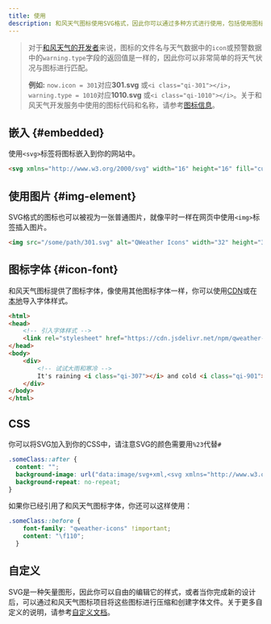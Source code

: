 ```yaml
---
title: 使用
description: 和风天气图标使用SVG格式，因此你可以通过多种方式进行使用，包括使用图标字体、以\<SVG>标签嵌入网页或当作图片处理，当然你也可以下载到本地进行再创作。
---
```


> 对于[和风天气的开发者](https://dev.qweather.com/)来说，图标的文件名与天气数据中的`icon`或预警数据中的`warning.type`字段的返回值是一样的，因此你可以非常简单的将天气状况与图标进行匹配。
> 
> **例如:** `now.icon = 301`对应**301.svg** 或`<i class="qi-301"></i>`，`warning.type = 1010`对应**1010.svg** 或`<i class="qi-1010"></i>`。关于和风天气开发服务中使用的图标代码和名称，请参考[图标信息](https://dev.qweather.com/docs/resource/icons/)。

## 嵌入 {#embedded}

使用`<svg>`标签将图标嵌入到你的网站中。

```html
<svg xmlns="http://www.w3.org/2000/svg" width="16" height="16" fill="currentColor" class="qi-307-fill" viewBox="0 0 16 16"><path d="M1 12.5a1 1 0 1 0 2 0c0-.5-.555-1.395-1-2-.445.605-1 1.5-1 2ZM5 15a1 1 0 1 0 2 0c0-.5-.555-1.395-1-2-.445.605-1 1.5-1 2Zm4.293.707A1 1 0 0 1 9 15c0-.5.555-1.395 1-2 .445.605 1 1.5 1 2a1 1 0 0 1-1.707.707ZM13 12.5a1 1 0 0 0 2 0c0-.5-.555-1.395-1-2-.445.605-1 1.5-1 2Zm-1.273-4.283A4.99 4.99 0 0 1 7.9 10a4.988 4.988 0 0 1-3.773-1.719 3 3 0 1 1-.586-5.732A4.998 4.998 0 0 1 7.9 0a4.999 4.999 0 0 1 4.38 2.587 3 3 0 1 1-.553 5.63Z"/></svg>
```

## 使用图片 {#img-element}

SVG格式的图标也可以被视为一张普通图片，就像平时一样在网页中使用`<img>`标签插入图片。

```html
<img src="/some/path/301.svg" alt="QWeather Icons" width="32" height="32">
```

## 图标字体 {#icon-font}

和风天气图标提供了图标字体，像使用其他图标字体一样，你可以使用[CDN](/install/#cdn)或在[本地](https://github.com/qwd/Icons/releases/latest/)导入字体样式。

```html
<html>
<head>
    <!-- 引入字体样式 -->
    <link rel="stylesheet" href="https://cdn.jsdelivr.net/npm/qweather-icons@1.3.0/font/qweather-icons.css">
</head>
<body>
    <div>
        <!-- 试试大雨和寒冷 -->
        It's raining <i class="qi-307"></i> and cold <i class="qi-901"></i>
    </div>
</body>
</html>
```

## CSS

你可以将SVG加入到你的CSS中，请注意SVG的颜色需要用`%23`代替`#`

```css
.someClass::after {
  content: "";
  background-image: url("data:image/svg+xml,<svg xmlns="http://www.w3.org/2000/svg" width="16" height="16" fill='%23FF843F' class="qi-100-fill" viewBox="0 0 16 16"><path d="M8.005 3.5a4.5 4.5 0 1 0 0 9 4.5 4.5 0 0 0 0-9Zm.004-.997a.5.5 0 0 1-.5-.5v-1.5a.5.5 0 0 1 1 0v1.5a.5.5 0 0 1-.5.5ZM3.766 4.255a.498.498 0 0 1-.353-.147l-1.062-1.06a.5.5 0 0 1 .707-.707L4.122 3.4a.5.5 0 0 1-.355.854v.001ZM2.004 8.493h-1.5a.5.5 0 1 1 0-1h1.5a.5.5 0 1 1 0 1Zm.691 5.303a.5.5 0 0 1-.354-.854l1.062-1.06a.5.5 0 0 1 .708.707l-1.063 1.06a.497.497 0 0 1-.353.147Zm5.301 2.201a.5.5 0 0 1-.5-.5v-1.5a.5.5 0 0 1 1 0v1.5a.5.5 0 0 1-.5.5Zm5.304-2.191a.496.496 0 0 1-.353-.147l-1.06-1.06a.5.5 0 1 1 .706-.707l1.06 1.06a.5.5 0 0 1-.353.854Zm2.203-5.299h-1.5a.5.5 0 0 1 0-1h1.5a.5.5 0 1 1 0 1ZM12.25 4.265a.5.5 0 0 1-.354-.854l1.06-1.06a.5.5 0 1 1 .708.707l-1.06 1.06a.498.498 0 0 1-.354.147Z"/></svg>");
  background-repeat: no-repeat;
}
```

如果你已经引用了和风天气图标字体，你还可以这样使用：

```css
.someClass::before {
    font-family: "qweather-icons" !important;
    content: "\f110";
  }
```

## 自定义

SVG是一种矢量图形，因此你可以自由的编辑它的样式，或者当你完成新的设计后，可以通过和风天气图标项目将这些图标进行压缩和创建字体文件。关于更多自定义的说明，请参考[自定义文档](/customize/)。